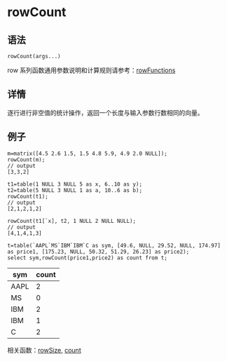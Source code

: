 # rowCount

## 语法

`rowCount(args...)`

row 系列函数通用参数说明和计算规则请参考：[rowFunctions](../themes/rowFunctions.html)

## 详情

逐行进行非空值的统计操作，返回一个长度与输入参数行数相同的向量。

## 例子

```
m=matrix([4.5 2.6 1.5, 1.5 4.8 5.9, 4.9 2.0 NULL]);
rowCount(m);
// output
[3,3,2]

t1=table(1 NULL 3 NULL 5 as x, 6..10 as y);
t2=table(5 NULL 3 NULL 1 as a, 10..6 as b);
rowCount(t1);
// output
[2,1,2,1,2]

rowCount(t1[`x], t2, 1 NULL 2 NULL NULL);
// output
[4,1,4,1,3]

t=table(`AAPL`MS`IBM`IBM`C as sym, [49.6, NULL, 29.52, NULL, 174.97] as price1, [175.23, NULL, 50.32, 51.29, 26.23] as price2);
select sym,rowCount(price1,price2) as count from t;
```

| sym | count |
| --- | --- |
| AAPL | 2 |
| MS | 0 |
| IBM | 2 |
| IBM | 1 |
| C | 2 |

相关函数：[rowSize](rowSize.html), [count](../c/count.html)

